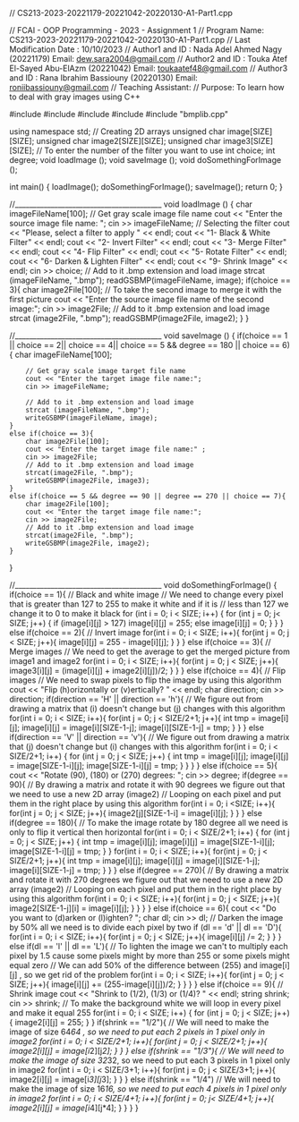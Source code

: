// CS213-2023-20221179-20221042-20220130-A1-Part1.cpp

// FCAI - OOP Programming - 2023 - Assignment 1
// Program Name: CS213-2023-20221179-20221042-20220130-A1-Part1.cpp
// Last Modification Date : 10/10/2023
// Author1 and ID : Nada Adel Ahmed Nagy          (20221179) Email: dew.sara2004@gmail.com
// Author2 and ID : Touka Atef El-Sayed Abu-ElAzm (20221042) Email: toukaatef48@gmail.com
// Author3 and ID : Rana Ibrahim Bassiouny        (20220130) Email: roniibassiouny@gmail.com
// Teaching Assistant:
// Purpose: To learn how to deal with gray images using C++

#include <iostream>
#include <fstream>
#include <cstring>
#include <cmath>
#include "bmplib.cpp"

using namespace std;
// Creating 2D arrays
unsigned char image[SIZE][SIZE];
unsigned char image2[SIZE][SIZE];
unsigned char image3[SIZE][SIZE];
// To enter the number of the filter you want to use
int choice;
int degree;
void loadImage ();
void saveImage ();
void doSomethingForImage ();

int main()
{
    loadImage();
    doSomethingForImage();
    saveImage();
    return 0;
}

//_________________________________________
void loadImage () {
    char imageFileName[100];
    // Get gray scale image file name
    cout << "Enter the source image file name: ";
    cin >> imageFileName;
    // Selecting the filter
    cout << "Please, select a filter to apply " << endl;
    cout << "1- Black & White Filter" << endl;
    cout << "2- Invert Filter" << endl;
    cout << "3- Merge Filter" << endl;
    cout << "4- Flip Filter" << endl;
    cout << "5- Rotate Filter" << endl;
    cout << "6- Darken & Lighten Filter" << endl;
    cout << "9- Shrink Image" << endl;
    cin >> choice;
    // Add to it .bmp extension and load image
    strcat (imageFileName, ".bmp");
    readGSBMP(imageFileName, image);
    if(choice == 3){
        char image2File[100];
        // To take the second image to merge it with the first picture
        cout << "Enter the source image file name of the second image:";
        cin >> image2File;
        // Add to it .bmp extension and load image
        strcat (image2File, ".bmp");
        readGSBMP(image2File, image2);
    }
}

//_________________________________________
void saveImage () {
    if(choice == 1 || choice == 2|| choice == 4|| choice == 5 && degree == 180 || choice == 6){
        char imageFileName[100];

        // Get gray scale image target file name
        cout << "Enter the target image file name:";
        cin >> imageFileName;

        // Add to it .bmp extension and load image
        strcat (imageFileName, ".bmp");
        writeGSBMP(imageFileName, image);
    }
    else if(choice == 3){
        char image2File[100];
        cout << "Enter the target image file name:" ;
        cin >> image2File;
        // Add to it .bmp extension and load image
        strcat(image2File, ".bmp");
        writeGSBMP(image2File, image3);
    }
    else if(choice == 5 && degree == 90 || degree == 270 || choice == 7){
        char image2File[100];
        cout << "Enter the target image file name:";
        cin >> image2File;
        // Add to it .bmp extension and load image
        strcat(image2File, ".bmp");
        writeGSBMP(image2File, image2);
    }
}

//_________________________________________
void doSomethingForImage() {
    if(choice == 1){
        // Black and white image
        // We need to change every pixel that is greater than 127 to 255 to make it white and if it is
        // less than 127 we change it to 0 to make it black
        for (int i = 0; i < SIZE; i++) {
            for (int j = 0; j< SIZE; j++) {
                if (image[i][j] > 127)
                    image[i][j] = 255;
                else
                    image[i][j] = 0;
            }
        }
    }
    else if(choice == 2){
        // Invert image
        for(int i = 0; i < SIZE; i++){
            for(int j = 0; j < SIZE; j++){
                image[i][j] = 255 - image[i][j];
            }
        }
    }
    else if(choice == 3){
        // Merge images
        // We need to get the average to get the merged picture from image1 and image2
        for(int i = 0; i < SIZE; i++){
            for(int j = 0; j < SIZE; j++){
                image3[i][j] = (image[i][j] + image2[i][j])/2;
            }
        }
    }
    else if(choice == 4){
        // Flip images
        // We need to swap pixels to flip the image by using this algorithm
        cout << "Flip (h)orizontally or (v)ertically? " << endl;
        char direction; cin >> direction;
        if(direction == 'H' || direction == 'h'){
            // We figure out from drawing a matrix that (i) doesn't change but (j) changes with this algorithm
            for(int i = 0; i < SIZE; i++){
                for(int j = 0; j < SIZE/2+1; j++){
                    int tmp = image[i][j];
                    image[i][j] = image[i][SIZE-1-j];
                    image[i][SIZE-1-j] = tmp;
                }
            }
        }
        else if(direction == 'V' || direction == 'v'){
            // We figure out from drawing a matrix that (j) doesn't change but (i) changes with this algorithm
            for(int i = 0; i < SIZE/2+1; i++) {
                for (int j = 0; j < SIZE; j++) {
                    int tmp = image[i][j];
                    image[i][j] = image[SIZE-1-i][j];
                    image[SIZE-1-i][j] = tmp;
                }
            }
        }
    }
    else if(choice == 5){
        cout << "Rotate (90), (180) or (270) degrees: ";
        cin >> degree;
        if(degree == 90){
            // By drawing a matrix and rotate it with 90 degrees we figure out that we need to use a new 2D array (image2)
            // Looping on each pixel and put them in the right place by using this algorithm
            for(int i = 0; i <SIZE; i++){
                for(int j = 0; j < SIZE; j++){
                    image2[j][SIZE-1-i] = image[i][j];
                }
            }
        }
        else if(degree == 180){
            // To make the image rotate by 180 degree all we need is only to flip it vertical then horizontal
            for(int i = 0; i < SIZE/2+1; i++) {
                for (int j = 0; j < SIZE; j++) {
                    int tmp = image[i][j];
                    image[i][j] = image[SIZE-1-i][j];
                    image[SIZE-1-i][j] = tmp;
                }
            }
            for(int i = 0; i < SIZE; i++){
                for(int j = 0; j < SIZE/2+1; j++){
                    int tmp = image[i][j];
                    image[i][j] = image[i][SIZE-1-j];
                    image[i][SIZE-1-j] = tmp;
                }
            }
        }
        else if(degree == 270){
            // By drawing a matrix and rotate it with 270 degrees we figure out that we need to use a new 2D array (image2)
            // Looping on each pixel and put them in the right place by using this algorithm
            for(int i = 0; i < SIZE; i++){
                for(int j = 0; j < SIZE; j++){
                    image2[SIZE-1-j][i] = image[i][j];
                }
            }
        }
    }
    else if(choice == 6){
        cout << "Do you want to (d)arken or (l)ighten? ";
        char dl; cin >> dl;
        // Darken the image by 50% all we need is to divide each pixel by two
        if (dl == 'd' || dl == 'D'){
            for(int i = 0; i < SIZE; i++){
                for(int j = 0; j < SIZE; j++){
                    image[i][j] /= 2;
                }
            }
        }
        else if(dl == 'l' || dl == 'L'){
            // To lighten the image we can't to multiply each pixel by 1.5 cause some pixels might by more than 255 or some pixels might equal zero
            // We can add 50% of the difference between (255) and image[i][j] , so we get rid of the problem
            for(int i = 0; i < SIZE; i++){
                for(int j = 0; j < SIZE; j++){
                    image[i][j] += (255-image[i][j])/2;
                }
            }
        }
    }
    else if(choice == 9){
        // Shrink image
        cout << "Shrink to (1/2), (1/3) or (1/4)? " << endl;
        string shrink; cin >> shrink;
        // To make the background white we will loop in every pixel and make it equal 255
        for(int i = 0; i < SIZE; i++) {
            for (int j = 0; j < SIZE; j++) {
                image2[i][j] = 255;
            }
        }
        if(shrink == "1/2"){
            // We will need to make the image of size 64*64 , so we need to put each 2 pixels in 1 pixel only in image2
            for(int i = 0; i < SIZE/2+1; i++){
                for(int j = 0; j < SIZE/2+1; j++){
                    image2[i][j] = image[i*2][j*2];
                }
            }
        }
        else if(shrink == "1/3"){
            // We will need to make the image of size 32*32, so we need to put each 3 pixels in 1 pixel only in image2
            for(int i = 0; i < SIZE/3+1; i++){
                for(int j = 0; j < SIZE/3+1; j++){
                    image2[i][j] = image[i*3][j*3];
                }
            }
        }
        else if(shrink == "1/4")
            // We will need to make the image of size 16*16, so we need to put each 4 pixels in 1 pixel only in image2
            for(int i = 0; i < SIZE/4+1; i++){
                for(int j = 0; j< SIZE/4+1; j++){
                    image2[i][j] = image[i*4][j*4];
                }
            }
    }
}
